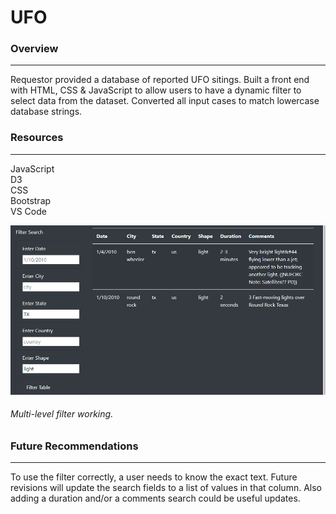 # UFO
   
### Overview  
--- 
Requestor provided a database of reported UFO sitings.  Built a front end with HTML, CSS & JavaScript to allow users to have a dynamic filter to select data from the dataset.  Converted all input cases to match lowercase database strings.

### Resources  
---  
JavaScript  
D3  
CSS  
Bootstrap  
VS Code  



![](multi-filter.png)  
###### Multi-level filter working.

### Future Recommendations
---  
To use the filter correctly, a user needs to know the exact text.  Future revisions will update the search fields to a list of values in that column.  Also adding a duration and/or a comments search could be useful updates.